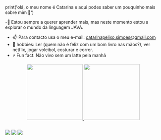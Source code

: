 print('olá, o meu nome é Catarina e aqui podes saber um pouquinho mais sobre mim 🤪')

-🤸 Estou sempre a querer aprender mais, mas neste momento estou a explorar o mundo da linguagem JAVA.
- 📫  Para contacto usa o meu e-mail: catarinapelixo.simoes@gmail.com
- 🎸 hobbies: Ler (quem não é feliz com um bom livro nas mãos?), ver netflix, jogar voleibol, costurar e correr.
- ⚡ Fun fact: Não vivo sem um latte pela manhã

<div align="center">
  <a href="https://github.com/catarinaSi">
  <img height="180em" src="https://github-readme-stats.vercel.app/api?username=catarinaSi&show_icons=true&theme=jolly&include_all_commits=true&count_private=true"/>
  <img height="180em" src="https://github-readme-stats.vercel.app/api/top-langs/?username=catarinaSi&layout=compact&langs_count=7&theme=jolly"/>
</div>

  ##
  <dib>
  <a href="https://instagram.com/catarinasimoes__" target="_blank"><img src="https://img.shields.io/badge/-Instagram-%23E4405F?style=for-the-badge&logo=instagram&logoColor=white" target="_blank"></a>
  <a href = "mailto:catarinapelixo.simoes@gmail.com"><img src="https://img.shields.io/badge/-Gmail-%23333?style=for-the-badge&logo=gmail&logoColor=white" target="_blank"></a>
  <a href="https://www.linkedin.com/in/catarina-simoes-4a6268204/" target="_blank"><img src="https://img.shields.io/badge/-LinkedIn-%230077B5?style=for-the-badge&logo=linkedin&logoColor=white" target="_blank"></a> 

      
 
